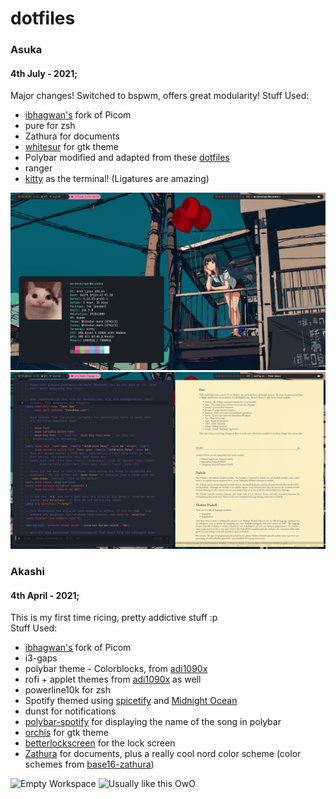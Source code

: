 # dotfiles
### Asuka
#### 4th July - 2021;
Major changes! Switched to bspwm, offers great modularity! 
Stuff Used:
- [ibhagwan's](https://github.com/ibhagwan/picom) fork of Picom
- pure for zsh
- Zathura for documents
- [whitesur](https://github.com/vinceliuice/WhiteSur-gtk-theme) for gtk theme
- Polybar modified and adapted from these [dotfiles](https://github.com/FhilipeCrash/Dotfiles)
- ranger
- [kitty](https://github.com/kovidgoyal/kitty) as the terminal! (Ligatures are amazing)

![1](https://github.com/ashikinami/dotfiles/blob/master/asuka/Screenshots/1.png)
![2](https://github.com/ashikinami/dotfiles/blob/master/asuka/Screenshots/2.png)

### Akashi
#### 4th April - 2021; 
This is my first time ricing, pretty addictive stuff :p  
Stuff Used:
- [ibhagwan's](https://github.com/ibhagwan/picom) fork of Picom
- i3-gaps
- polybar theme - Colorblocks, from [adi1090x](https://github.com/adi1090x/polybar-themes) 
- rofi + applet themes from [adi1090x](https://github.com/adi1090x/rofi) as well
- powerline10k for zsh
- Spotify themed using [spicetify](https://github.com/khanhas/spicetify-cli) and [Midnight Ocean](https://github.com/morpheusthewhite/spicetify-themes/wiki/Themes-preview#Material-Ocean)
- dunst for notifications
- [polybar-spotify](https://github.com/Jvanrhijn/polybar-spotify) for displaying the name of the song in polybar
- [orchis](https://github.com/vinceliuice/Orchis-theme) for gtk theme
- [betterlockscreen](https://github.com/pavanjadhaw/betterlockscreen) for the lock screen  
- [Zathura](https://pwmt.org/projects/zathura/) for documents, plus a really cool nord color scheme (color schemes from [base16-zathura](https://github.com/HaoZeke/base16-zathura))
 
![Empty Workspace](https://github.com/murphodinger/dotfiles/blob/master/akashi/Screenshots/rice1_02.png?raw=true)
![Usually like this OwO](https://github.com/murphodinger/dotfiles/blob/master/akashi/Screenshots/rice1_03.png?raw=true)
